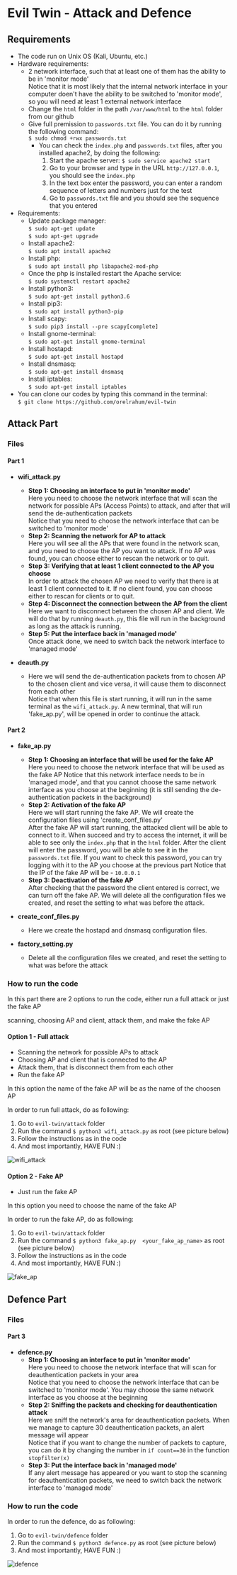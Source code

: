 # Evil Twin - Attack and Defence

## Requirements
* The code run on Unix OS (Kali, Ubuntu, etc.)
* Hardware requirements:
  - 2 network interface, such that at least one of them has the ability to be in 'monitor mode'  
    Notice that it is most likely that the internal network interface in your computer doen't have the ability to be switched to 'monitor mode', so you will need at least 1 external network interface
  - Change the ```html``` folder in the path ```/var/www/html``` to the ```html``` folder from our github
  - Give full premission to ```passwords.txt``` file. You can do it by running the following command:   
  ```$ sudo chmod +rwx passwords.txt``` 
    - You can check the ```index.php``` and ```passwords.txt``` files, after you installed apache2, by doing the following:  
      1. Start the apache server: ```$ sudo service apache2 start```  
      2. Go to your browser and type in the URL ```http://127.0.0.1```, you should see the ```index.php```
      3. In the text box enter the password, you can enter a random sequence of letters and numbers just for the test
      4. Go to ```passwords.txt``` file and you should see the sequence that you entered
* Requirements:
  - Update package manager:   
  ```$ sudo apt-get update```  
  ```$ sudo apt-get upgrade```
  - Install apache2:   
  ```$ sudo apt install apache2```
  - Install php:   
  ```$ sudo apt install php libapache2-mod-php```
  - Once the php is installed restart the Apache service:   
  ```$ sudo systemctl restart apache2```
  - Install python3:   
  ```$ sudo apt-get install python3.6```
  - Install pip3:   
  ```$ sudo apt install python3-pip``` 
  - Install scapy:   
  ```$ sudo pip3 install --pre scapy[complete]``` 
  - Install gnome-terminal:   
  ```$ sudo apt-get install gnome-terminal``` 
  - Install hostapd:   
  ```$ sudo apt-get install hostapd``` 
  - Install dnsmasq:   
  ```$ sudo apt-get install dnsmasq``` 
  - Install iptables:   
  ```$ sudo apt-get install iptables```
* You can clone our codes by typing this command in the terminal:   
 ```$ git clone https://github.com/orelrahum/evil-twin```    


## Attack Part

### Files
#### Part 1
* **wifi_attack.py**
  - **Step 1: Choosing an interface to put in 'monitor mode'**    
    Here you need to choose the network interface that will scan the network for possible APs (Access Points) to attack, and after that will send the de-authentication packets  
    Notice that you need to choose the network interface that can be switched to 'monitor mode'
  - **Step 2: Scanning the network for AP to attack**  
    Here you will see all the APs that were found in the network scan, and you need to choose the AP you want to attack. If no AP was found, you can choose either to rescan the network or to quit.
  - **Step 3: Verifying that at least 1 client connected to the AP you choose**  
    In order to attack the chosen AP we need to verify that there is at least 1 client connected to it. If no client found, you can choose either to rescan for clients or to quit.
  - **Step 4: Disconnect the connection between the AP from the client**  
    Here we want to disconnect between the chosen AP and client. We will do that by running ```deauth.py```, this file will run in the background as long as the attack is running.
  - **Step 5: Put the interface back in 'managed mode'**  
    Once attack done, we need to switch back the network interface to 'managed mode'
  
* **deauth.py**  
  - Here we will send the de-authentication packets from to chosen AP to the chosen client and vice versa, it will cause them to disconnect from each other  
  Notice that when this file is start running, it will run in the same terminal as the ```wifi_attack.py```. A new terminal, that will run 'fake_ap.py', will be opened in order to continue the attack.

#### Part 2
* **fake_ap.py**  
  - **Step 1:  Choosing an interface that will be used for the fake AP**  
    Here you need to choose the network interface that will be used as the fake AP
    Notice that this network interface needs to be in 'managed mode', and that you cannot choose the same network interface as you choose at the beginning (it is still sending the de-authentication packets in the background)
  - **Step 2:  Activation of the fake AP**  
    Here  we will start running the fake AP. We will create the configuration files using 'create_conf_files.py'  
    After the fake AP will start running, the attacked client will be able to connect to it. When succeed and try to access the internet, it will be able to see only the ```index.php``` that in the ```html``` folder. After the client will enter the password, you will be able to see it in the ```passwords.txt``` file. If you want to check this password, you can try logging with it to the AP you choose at the previous part
    Notice that the IP of the fake AP will be - ```10.0.0.1```
  - **Step 3:  Deactivation of the fake AP**  
    After checking that the password the client entered is correct, we can turn off the fake AP. We will delete all the configuration files we created, and reset the setting to what was before the attack.

* **create_conf_files.py**  
  - Here we create the hostapd and dnsmasq configuration files. 

* **factory_setting.py**  
  - Delete all the configuration files we created, and reset the setting to what was before the attack 

### How to run the code

In this part there are 2 options to run the code, either run a full attack or just the fake AP

scanning, choosing AP and client, attack them, and make the fake AP


#### Option 1 - Full attack
  - Scanning the network for possible APs to attack
  - Choosing AP and client that is connected to the AP
  - Attack them, that is disconnect them from each other
  - Run the fake AP  
  
  In this option the name of the fake AP will be as the name of the choosen AP
  
  In order to run full attack, do as following:
  1. Go to ```evil-twin/attack``` folder
  2. Run the command ```$ python3 wifi_attack.py``` as root (see picture below)
  3. Follow the instructions as in the code
  4. And most importantly, HAVE FUN :) 
  
  ![wifi_attack](https://github.com/orelrahum/evil-twin/blob/master/picture/wifi_attack.JPG?raw=true)

#### Option 2 - Fake AP
- Just run the fake AP  

In this option you need to choose the name of the fake AP

In order to run the fake AP, do as following:
  1. Go to ```evil-twin/attack``` folder
  2. Run the command ```$ python3 fake_ap.py  <your_fake_ap_name>``` as root (see picture below)
  3. Follow the instructions as in the code
  4. And most importantly, HAVE FUN :) 

![fake_ap](https://github.com/orelrahum/evil-twin/blob/master/picture/fake_ap.JPG?raw=true)


## Defence Part

### Files
#### Part 3
* **defence.py**
  - **Step 1: Choosing an interface to put in 'monitor mode'**  
  Here you need to choose the network interface that will scan for deauthentication packets in your area  
  Notice that you need to choose the network interface that can be switched to 'monitor mode'. You may choose the same network interface as you choose at the beginning
  - **Step 2: Sniffing the packets and checking for deauthentication attack**   
  Here we sniff the network's area for deauthentication packets. When we manage to capture 30 deauthentication packets, an alert message will appear  
  Notice that if you want to change the number of packets to capture, you can do it by changing  the number in ```if count==30``` in the function ```stopfilter(x)```
  - **Step 3: Put the interface back in 'managed mode'**   
  If any alert message has appeared or you want to stop the scanning for deauthentication packets, we need to switch back the network interface to 'managed mode'


### How to run the code


In order to run the defence, do as following:
   1. Go to ```evil-twin/defence``` folder
   2. Run the command ```$ python3 defence.py``` as root (see picture below)
   3. And most importantly, HAVE FUN :) 
   
   ![defence](https://github.com/orelrahum/evil-twin/blob/master/picture/defence.JPG?raw=true)
